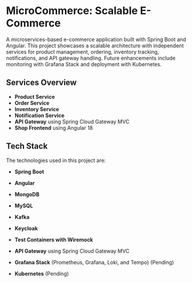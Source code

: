 # MicroCommerce: Scalable E-Commerce

A microservices-based e-commerce application built with Spring Boot and Angular. This project showcases a scalable architecture with independent services for product management, ordering, inventory tracking, notifications, and API gateway handling. Future enhancements include monitoring with Grafana Stack and deployment with Kubernetes.

## Services Overview
- **Product Service**
- **Order Service**
- **Inventory Service**
- **Notification Service**
- **API Gateway** using Spring Cloud Gateway MVC
- **Shop Frontend** using Angular 18

## Tech Stack
The technologies used in this project are:

- **Spring Boot**
- **Angular**
- **MongoDB**
- **MySQL**
- **Kafka**
- **Keycloak**
- **Test Containers with Wiremock**
- **API Gateway** using Spring Cloud Gateway MVC

- **Grafana Stack** (Prometheus, Grafana, Loki, and Tempo) (Pending)
- **Kubernetes** (Pending)
